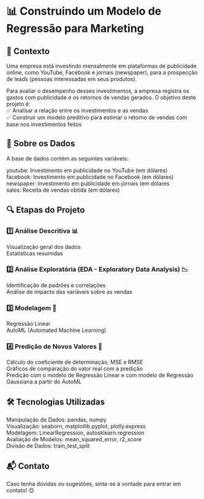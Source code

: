 # 📊 Construindo um Modelo de Regressão para Marketing

## 📌 Contexto
Uma empresa está investindo mensalmente em plataformas de publicidade online, como YouTube, Facebook e jornais (newspaper), para a prospecção de leads (pessoas interessadas em seus produtos).

Para avaliar o desempenho desses investimentos, a empresa registra os gastos com publicidade e os retornos de vendas gerados. O objetivo deste projeto é:    
✅ Analisar a relação entre os investimentos e as vendas  
✅ Construir um modelo preditivo para estimar o retorno de vendas com base nos investimentos feitos

## 📂 Sobre os Dados
A base de dados contém as seguintes variáveis:

youtube: Investimento em publicidade no YouTube (em dólares)  
facebook: Investimento em publicidade no Facebook (em dólares)  
newspaper: Investimento em publicidade em jornais (em dólares  
sales: Receita de vendas obtida (em dólares)

## 🔍 Etapas do Projeto
### 1️⃣ Análise Descritiva 📊
Visualização geral dos dados  
Estatísticas resumidas

### 2️⃣ Análise Exploratória (EDA - Exploratory Data Analysis) 📉
Identificação de padrões e correlações  
Análise de impacto das variáveis sobre as vendas

### 3️⃣ Modelagem 🤖
Regressão Linear  
AutoML (Automated Machine Learning)

### 4️⃣ Predição de Novos Valores 🔮
Cálculo do coeficiente de determinação, MSE e RMSE  
Gráficos de comparação do valor real com a predição  
Predição com o modelo de Regressão Linear e com modelo de Regressão Gaussiana a partir do AutoML

## 🛠 Tecnologias Utilizadas
Manipulação de Dados: pandas, numpy  
Visualização: seaborn, matplotlib.pyplot, plotly.express  
Modelagem: LinearRegression, autosklearn.regression  
Avaliação de Modelos: mean_squared_error, r2_score  
Divisão de Dados: train_test_split  

## 📬 Contato
Caso tenha dúvidas ou sugestões, sinta-se à vontade para entrar em contato! 😊
